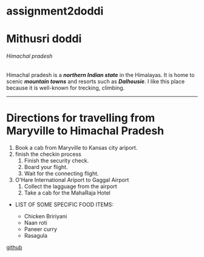 # assignment2doddi
# Mithusri doddi
###### Himachal pradesh

Himachal pradesh is a ***northern Indian state*** in the Himalayas. It is home to scenic ***mountain towns*** and resorts such as ***Dalhousie***. I like this place because it is well-known for trecking, climbing.

------

# Directions for travelling from Maryville to Himachal Pradesh
1. Book a cab from Maryville to Kansas city ariport.
2. finish the checkin process
    1. Finish the security check.
    2. Board your flight.
    3. Wait for the connecting flight.
3. O'Hare International Ariport to Gaggal Airport 
    1. Collect the lagguage from the airport
    2. Take a cab for the MahaRaja Hotel

- LIST OF SOME SPECIFIC FOOD ITEMS:

    - Chicken Bririyani
    - Naan roti
    - Paneer curry
    - Rasagula

 [github](https://github.com/Mithusri9/assignment2doddi/blob/main/AboutMe.md)